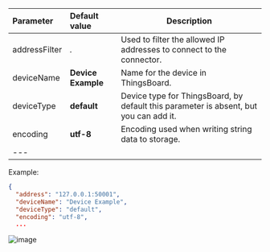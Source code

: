 | **Parameter** | **Default value**  | **Description**                                                                                                    |
|:--------------|:-------------------|--------------------------------------------------------------------------------------------------------------------|
| addressFilter | *.*                | Used to filter the allowed IP addresses to connect to the connector.                                               |
| deviceName    | **Device Example** | Name for the device in ThingsBoard.                                                                                |
| deviceType    | **default**        | Device type for ThingsBoard, by default this parameter is absent, but you can add it.                              |
| encoding      | **utf-8**          | Encoding used when writing string data to storage.                                                                 |
| ---           |                    |                                                                                                                    |

Example:
```json
{
  "address": "127.0.0.1:50001",
  "deviceName": "Device Example",
  "deviceType": "default",
  "encoding": "utf-8",
  ...
```

![image](https://img.thingsboard.io/gateway/socket-connector/socket-subsection-device-advanced-1-ce.png)
